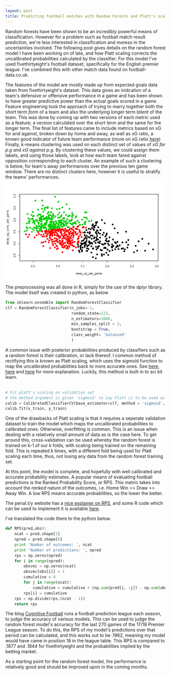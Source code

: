 ```yaml
---
layout: post
title: Predicting football matches with Random Forests and Platt's scaling
---
```


Random forests have been shown to be an incredibly powerful means of classification. However for a problem such as football match result prediction, we're less interested in classification and moreso in the uncertainties involved. The following post gives details on the random forest model I have been working on of late, and how Platt scaling corrects the uncalibrated probabilities calculated by the classifier. 
For this model I've used fivethirtyeight's football dataset, specifically for the English premier league. I've combined this with other match data found on football-data.co.uk.

The features of the model are mostly made up from expected goals data taken from fivethirtyeight's dataset. This data gives an inidcation of a team's defensive or offensive performance in a game and has been shown to have greater predictive power than the actual goals scored in a game.
Feature engineering took the approach of trying to marry together both the short term *form* of a team and also the underlying longer term *talent* of the team. This was done by coming up with two versions of each metric used as a feature; a version calculated over the short term and the same for the longer term. 
The final list of features came to include metrics based on xG for and against, broken down by home and away, as well as xG ratio, a known good indicator of future team performance (more on xG ratio [here](http://11tegen11.net/2016/02/21/predicting-league-football-using-xg-and-more/)) 
Finally, k-means clustering was used on each distinct set of values of *xG for p.g* and *xG against p.g*. By clustering these values, we could assign them labels, and using those labels, look at how each team fared against opposition corresponding to each cluster. 
An example of such a clustering is below, for team's away performances over the previous ten game window. There are no distinct clusters here, however it is useful to stratify the teams' performances.
![Img1](/images/Rplot01.png "clustering")

The preprocessing was all done in R, simply for the use of the dplyr library. The model itself was created in python, as below
 
```python
from sklearn.ensemble import RandomForestClassifier
clf = RandomForestClassifier(n_jobs=-1,
                             random_state=123,
                             n_estimators=1000,
                             min_samples_split = 3,
                             bootstrap = True,
                             class_weight= 'balanced'
                             )

```
A common issue with posterior probabilities produced by classifiers such as a random forest is their calibration, or lack thereof. I common method of rectifying this is known as Platt scaling, which uses the sigmoid function to map the uncalibrated probabilities back to more accurate ones. See [here](https://en.wikipedia.org/wiki/Platt_scaling), [here](https://www.cs.cornell.edu/~caruana/niculescu.scldbst.crc.rev4.pdf) and [here](https://people.dsv.su.se/~henke/papers/bostrom08b.pdf) for more explanation.
Luckily, this method is built in to sci kit learn.

```python

# Fit platt's scaling on validation set
# the method argument is given 'sigmoid' to say Platt is to be used as scaling method
calib = CalibratedClassifierCV(base_estimator=clf, method = 'sigmoid', cv = 4)
calib.fit(x_train, y_train)
```
One of the drawbacks of Platt scaling is that it requires a seperate validation dataset to train the model which maps the uncalibrated probabilities to calibrated ones. Otherwise, overfitting is common. This is an issue when dealing with a relatively small amount of data as is the case here. To get around this, cross-validation can be used whereby the random forest is trained on k-1 of our k folds, with scaling being trained on the remaining fold. This is repeated k times, with a different fold being used for Platt scaling each time, thus, not losing any data from the random forest training set.

At this point, the model is complete, and hopefully with well calibrated and accurate probability estimates. A popular means of evaluating football predictions is the Ranked Probability Score, or RPS. This metric takes into account the *ranked* nature of the outcomes, i.e. Home Win >> Draw >> Away Win. A low RPS means accurate probabilities, so the lower the better.

The penal.t/y website has a [nice explainer on RPS](http://pena.lt/y/2013/03/21/how-accurate-are-the-ei-football-predictions/), and some R code which can be used to implement it is available [here](https://opisthokonta.net/?p=1333).

I've translated the code there to the python below.
```python
def RPS(pred,obs):
    ncat = pred.shape[1]
    npred = pred.shape[0]
    print 'Number of outcomes: ', ncat
    print 'Number of predictions: ', npred
    rps = np.zeros(npred)
    for i in range(npred):
        obsvec = np.zeros(ncat)
        obsvec[obs[i]] = 1
        cumulative = 0
        for j in range(ncat):
            cumulative = cumulative + (np.sum(pred[i, :j]) - np.sum(obsvec[:j]))**2
        rps[i] = cumulative
    rps = np.divide(rps,(ncat - 1))
    return rps

```

The blog [Cognitive Football](https://cognitivefootball.wordpress.com/rps-17-18/) runs a football prediction league each season, to judge the accuracy of various models. This can be used to judge the random forest model's accuracy for the last 270 games of the 17/18 Premier League season.
To do this, the RPS of my model's predictions over that period can be calculated, and this works out to be .1962, meaning my model would have came in position 18 in the league table. This RPS is compared to .1877 and .1844 for fivethirtyeight and the probabilities implied by the betting market.

As a starting point for the random forest model, the performance is relatively good and should be improved upon in the coming months.
